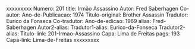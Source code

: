 xxxxxxxxx
Numero: 201
title: Irmão Assassino
Autor: Fred Saberhagen
Co-autor: 
Ano-de-Publicacao: 1974
Titulo-original: Brother Assassin
Tradutor: Eurico da Fonseca
Co-tradutor: 
Ano-de-edicao: 1969
alias: Fred-Saberhagen
Autor2-alias: 
Tradutor1-alias: Eurico-da-Fonseca
Tradutor2-alias: 
Titulo-link: 201-Irmao-Assassino
Capa: Lima de Freitas
pags: 193
Capa-link: Lima-de-Freitas
xxxxxxxxx